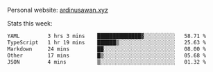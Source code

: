 Personal website: [ardinusawan.xyz](https://ardinusawan.xyz)

Stats this week:
<!--START_SECTION:waka-->

```txt
YAML         3 hrs 3 mins    ██████████████▓░░░░░░░░░░   58.71 %
TypeScript   1 hr 19 mins    ██████▒░░░░░░░░░░░░░░░░░░   25.63 %
Markdown     24 mins         ██░░░░░░░░░░░░░░░░░░░░░░░   08.00 %
Other        17 mins         █▒░░░░░░░░░░░░░░░░░░░░░░░   05.68 %
JSON         4 mins          ▒░░░░░░░░░░░░░░░░░░░░░░░░   01.32 %
```

<!--END_SECTION:waka-->
